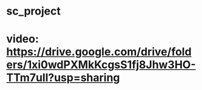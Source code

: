 # sc_project

# video: https://drive.google.com/drive/folders/1xi0wdPXMkKcgsS1fj8Jhw3HO-TTm7ull?usp=sharing

